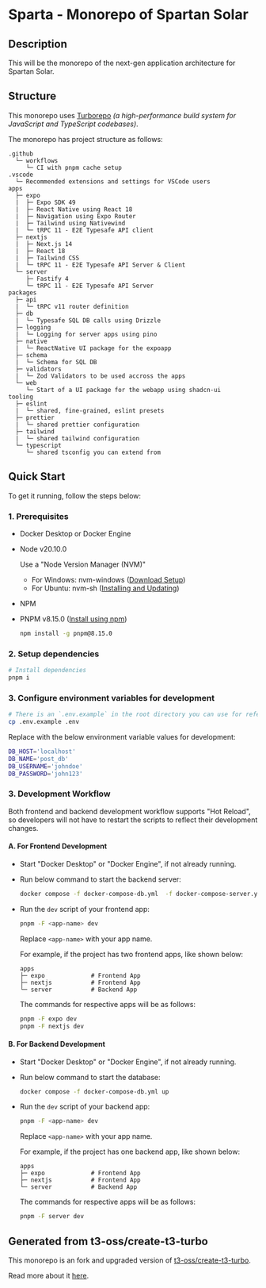 # Sparta - Monorepo of Spartan Solar

## Description

This will be the monorepo of the next-gen application architecture for Spartan Solar.

## Structure

This monorepo uses [Turborepo](https://turbo.build/repo) _(a high-performance build system for JavaScript and TypeScript codebases)_.

The monorepo has project structure as follows:

```text
.github
  └─ workflows
     └─ CI with pnpm cache setup
.vscode
  └─ Recommended extensions and settings for VSCode users
apps
  ├─ expo
  |  ├─ Expo SDK 49
  |  ├─ React Native using React 18
  |  ├─ Navigation using Expo Router
  |  ├─ Tailwind using Nativewind
  |  └─ tRPC 11 - E2E Typesafe API client
  ├─ nextjs
  |  ├─ Next.js 14
  |  ├─ React 18
  |  ├─ Tailwind CSS
  |  └─ tRPC 11 - E2E Typesafe API Server & Client
  └─ server
     ├─ Fastify 4
     └─ tRPC 11 - E2E Typesafe API Server
packages
  ├─ api
  |  └─ tRPC v11 router definition
  ├─ db
  |  └─ Typesafe SQL DB calls using Drizzle
  ├─ logging
  |  └─ Logging for server apps using pino
  ├─ native
  |  └─ ReactNative UI package for the expoapp
  ├─ schema
  |  └─ Schema for SQL DB
  ├─ validators
  |  └─ Zod Validators to be used accross the apps
  └─ web
     └─ Start of a UI package for the webapp using shadcn-ui
tooling
  ├─ eslint
  |  └─ shared, fine-grained, eslint presets
  ├─ prettier
  |  └─ shared prettier configuration
  ├─ tailwind
  |  └─ shared tailwind configuration
  └─ typescript
     └─ shared tsconfig you can extend from
```

## Quick Start

To get it running, follow the steps below:

### 1. Prerequisites

- Docker Desktop or Docker Engine
- Node v20.10.0

  Use a "Node Version Manager (NVM)"

  - For Windows: nvm-windows ([Download Setup](https://github.com/coreybutler/nvm-windows/releases/download/1.1.12/nvm-setup.exe))
  - For Ubuntu: nvm-sh ([Installing and Updating](https://github.com/nvm-sh/nvm?tab=readme-ov-file#installing-and-updating))

- NPM
- PNPM v8.15.0 ([Install using npm](https://pnpm.io/installation#using-npm))

  ```bash
  npm install -g pnpm@8.15.0
  ```

### 2. Setup dependencies

```bash
# Install dependencies
pnpm i
```

### 3. Configure environment variables for development

```bash
# There is an `.env.example` in the root directory you can use for reference
cp .env.example .env
```

Replace with the below environment variable values for development:

```bash
DB_HOST='localhost'
DB_NAME='post_db'
DB_USERNAME='johndoe'
DB_PASSWORD='john123'
```

### 3. Development Workflow

Both frontend and backend development workflow supports "Hot Reload", so developers will not have to restart the scripts to reflect their development changes.

#### A. For Frontend Development

- Start "Docker Desktop" or "Docker Engine", if not already running.
- Run below command to start the backend server:

  ```bash
  docker compose -f docker-compose-db.yml  -f docker-compose-server.yml up
  ```

- Run the `dev` script of your frontend app:

  ```bash
  pnpm -F <app-name> dev
  ```

  Replace `<app-name>` with your app name.

  For example, if the project has two frontend apps, like shown below:

  ```text
  apps
  ├─ expo             # Frontend App
  ├─ nextjs           # Frontend App
  └─ server           # Backend App
  ```

  The commands for respective apps will be as follows:

  ```bash
  pnpm -F expo dev
  pnpm -F nextjs dev
  ```

#### B. For Backend Development

- Start "Docker Desktop" or "Docker Engine", if not already running.
- Run below command to start the database:

  ```bash
  docker compose -f docker-compose-db.yml up
  ```

- Run the `dev` script of your backend app:

  ```bash
  pnpm -F <app-name> dev
  ```

  Replace `<app-name>` with your app name.

  For example, if the project has one backend app, like shown below:

  ```text
  apps
  ├─ expo             # Frontend App
  ├─ nextjs           # Frontend App
  └─ server           # Backend App
  ```

  The commands for respective apps will be as follows:

  ```bash
  pnpm -F server dev
  ```

## Generated from t3-oss/create-t3-turbo

This monorepo is an fork and upgraded version of [t3-oss/create-t3-turbo](https://github.com/t3-oss/create-t3-turbo).

Read more about it [here](https://github.com/t3-oss/create-t3-turbo/blob/main/README.md).

